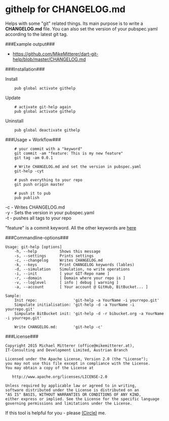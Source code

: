 # githelp for CHANGELOG.md

Helps with some "git" related things. Its main purpose is to write a <strong>CHANGELOG.md</strong> file.
You can also set the version of your pubspec.yaml according to the latest git tag.
 
###Example output###
* https://github.com/MikeMitterer/dart-git-help/blob/master/CHANGELOG.md

###Installation###

Install
```shell
    pub global activate githelp
```

Update
```shell
    # activate git-help again
    pub global activate githelp
```

Uninstall
```shell
    pub global deactivate githelp
```

###Usage + Workflow###

```shell
    # your commit with a "keyword"
    git commit -am "feature: This is my new feature"
    git tag -am 0.0.1
    
    # Write CHANGELOG.md and set the version in pubspec.yaml
    git-help -cyt

    # push everything to your repo
    git push origin master
    
    # push it to pub
    pub publish 
```
-c - Writes CHANGELOG.md<br>
-y - Sets the version in your pubspec.yaml<br>
-t - pushes all tags to your repo

"feature" is a commit keyword. All the other keywords are [here][keywords]

###Commandline-options###

```shell
Usage: git-help [options]
    -h, --help          Shows this message
    -s, --settings      Prints settings
    -c, --changelog     Writes CHANGELOG.md
    -k, --keys          Print CHANGELOG keywords (lables)
    -d, --simulation    Simulation, no write operations
    -i, --init          [ your GIT-Repo name ]
    -r, --domain        [ Domain where your repo is ]
    -v, --loglevel      [ info | debug | warning ]
    -a, --account       [ Your account @ GitHub, BitBucket... ]

Sample:
    Init repo:                'git-help -a YourName -i yourrepo.git'
    Simpulate initialisation: 'git-help -d -a YourName -i yourrepo.git'
    Simpulate BitBucket init: 'git-help -d -r bibucket.org -a YourName -i yourrepo.git'

    Write CHANGELOG.md:       'git-help -c'
``` 

###License###

    Copyright 2015 Michael Mitterer (office@mikemitterer.at),
    IT-Consulting and Development Limited, Austrian Branch

    Licensed under the Apache License, Version 2.0 (the "License");
    you may not use this file except in compliance with the License.
    You may obtain a copy of the License at

       http://www.apache.org/licenses/LICENSE-2.0

    Unless required by applicable law or agreed to in writing,
    software distributed under the License is distributed on an
    "AS IS" BASIS, WITHOUT WARRANTIES OR CONDITIONS OF ANY KIND,
    either express or implied. See the License for the specific language
    governing permissions and limitations under the License.

If this tool is helpful for you - please [(Circle)](http://gplus.mikemitterer.at/) me.

[keywords]: https://github.com/MikeMitterer/dart-git-help/blob/master/lib/src/LogSection.dart